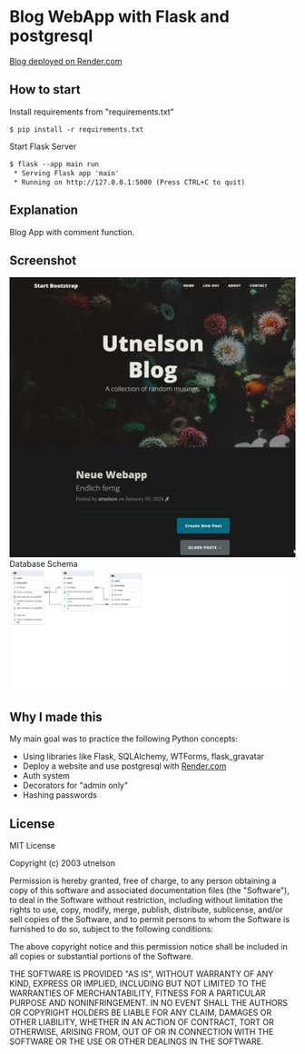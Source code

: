 # Blog WebApp with Flask and postgresql 
[Blog deployed on Render.com](https://utnelson-blog.onrender.com)
## How to start
Install requirements from "requirements.txt"
```
$ pip install -r requirements.txt
```
Start Flask Server
```
$ flask --app main run
 * Serving Flask app 'main'
 * Running on http://127.0.0.1:5000 (Press CTRL+C to quit)
 ```

## Explanation
Blog App with comment function.
## Screenshot
![alt text](Screen.png)
Database Schema
![alt](DatabaseSchema.png)

## Why I made this
My main goal was to practice the following Python concepts:
- Using libraries like Flask, SQLAlchemy, WTForms, flask_gravatar
- Deploy a website and use postgresql with [Render.com](https://www.https://render.com/)
- Auth system
- Decorators for "admin only"
- Hashing passwords

## License
MIT License

Copyright (c) 2003 utnelson

Permission is hereby granted, free of charge, to any person obtaining a copy
of this software and associated documentation files (the "Software"), to deal
in the Software without restriction, including without limitation the rights
to use, copy, modify, merge, publish, distribute, sublicense, and/or sell
copies of the Software, and to permit persons to whom the Software is
furnished to do so, subject to the following conditions:

The above copyright notice and this permission notice shall be included in all
copies or substantial portions of the Software.

THE SOFTWARE IS PROVIDED "AS IS", WITHOUT WARRANTY OF ANY KIND, EXPRESS OR
IMPLIED, INCLUDING BUT NOT LIMITED TO THE WARRANTIES OF MERCHANTABILITY,
FITNESS FOR A PARTICULAR PURPOSE AND NONINFRINGEMENT. IN NO EVENT SHALL THE
AUTHORS OR COPYRIGHT HOLDERS BE LIABLE FOR ANY CLAIM, DAMAGES OR OTHER
LIABILITY, WHETHER IN AN ACTION OF CONTRACT, TORT OR OTHERWISE, ARISING FROM,
OUT OF OR IN CONNECTION WITH THE SOFTWARE OR THE USE OR OTHER DEALINGS IN THE
SOFTWARE.